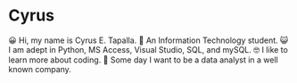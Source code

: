 # Cyrus
😀 Hi, my name is Cyrus E. Tapalla. 
🤖 An Information Technology student. 
😺 I am adept in Python, MS Access, Visual Studio, SQL, and mySQL. 
🤓 I like to learn more about coding. 
🧒 Some day I want to be a data analyst in a well known company. 
